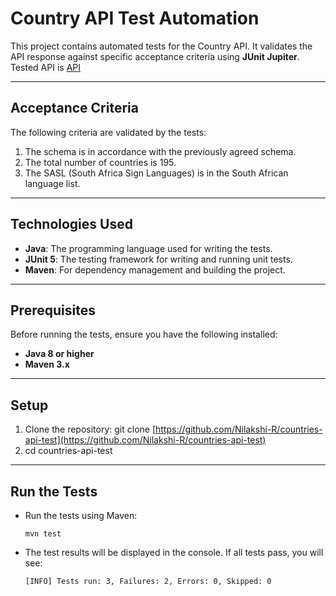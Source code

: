 # Country API Test Automation

This project contains automated tests for the Country API. It validates the API response against specific acceptance criteria using **JUnit Jupiter**.
Tested API is [API](https://restcountries.com/v3.1/independent?status=true)

---

## **Acceptance Criteria**
The following criteria are validated by the tests:
1. The schema is in accordance with the previously agreed schema.
2. The total number of countries is 195.
3. The SASL (South Africa Sign Languages) is in the South African language list.

---

## **Technologies Used**
- **Java**: The programming language used for writing the tests.
- **JUnit 5**: The testing framework for writing and running unit tests.
- **Maven**: For dependency management and building the project.

---

## **Prerequisites**
Before running the tests, ensure you have the following installed:
- **Java 8 or higher**
- **Maven 3.x**

---

## **Setup**
1. Clone the repository:
   git clone [https://github.com/Nilakshi-R/countries-api-test](https://github.com/Nilakshi-R/countries-api-test)
2. cd countries-api-test

---

## **Run the Tests**
- Run the tests using Maven:
  ```
  mvn test
  ```
- The test results will be displayed in the console. If all tests pass, you will see:
  ```
  [INFO] Tests run: 3, Failures: 2, Errors: 0, Skipped: 0
  ```
